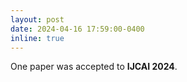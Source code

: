 ```yaml
---
layout: post
date: 2024-04-16 17:59:00-0400
inline: true
---
```


One paper was accepted to **IJCAI 2024**. 
